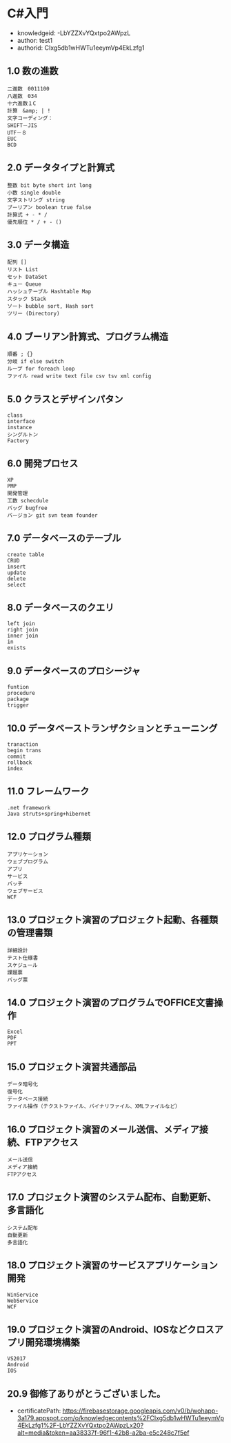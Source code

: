 C#入門
===
* knowledgeid: -LbYZZXvYQxtpo2AWpzL
* author: test1
* authorid: CIxg5db1wHWTu1eeymVp4EkLzfg1

## 1.0 数の進数
```
二進数　0011100
八進数　034
十六進数１C
計算　&amp; | !
文字コーディング：
SHIFT－JIS
UTF－８
EUC
BCD
```
## 2.0 データタイプと計算式
```
整数 bit byte short int long
小数 single double
文字ストリング string
ブーリアン boolean true false
計算式 + - * /
優先順位 * / + - ()
```
## 3.0 データ構造
```
配列 []
リスト List
セット DataSet
キュー Queue
ハッシュテーブル Hashtable Map
スタック Stack
ソート bubble sort, Hash sort
ツリー (Directory)
```
## 4.0 ブーリアン計算式、プログラム構造
```
順番 ; {}
分岐 if else switch
ループ for foreach loop
ファイル read write text file csv tsv xml config
```
## 5.0 クラスとデザインパタン
```
class
interface
instance
シングルトン
Factory
```
## 6.0 開発プロセス
```
XP
PMP
開発管理
工数 schecdule
バッグ bugfree
バージョン git svn team founder
```
## 7.0 データベースのテーブル
```
create table
CRUD
insert
update
delete
select
```
## 8.0 データベースのクエリ
```
left join
right join
inner join
in
exists
```
## 9.0 データベースのプロシージャ
```
funtion 
procedure
package
trigger
```
## 10.0 データベーストランザクションとチューニング
```
tranaction
begin trans
commit
rollback
index
```
## 11.0 フレームワーク
```
.net framework 
Java struts+spring+hibernet
```
## 12.0 プログラム種類
```
アプリケーション
ウェブプログラム
アプリ
サービス
バッチ
ウェブサービス
WCF
```
## 13.0 プロジェクト演習のプロジェクト起動、各種類の管理書類
```
詳細設計
テスト仕様書
スケジュール
課題票
バッグ票
```
## 14.0 プロジェクト演習のプログラムでOFFICE文書操作
```
Excel
PDF
PPT
```
## 15.0 プロジェクト演習共通部品
```
データ暗号化
復号化
データベース接続
ファイル操作（テクストファイル、バイナリファイル、XMLファイルなど）
```
## 16.0 プロジェクト演習のメール送信、メディア接続、FTPアクセス
```
メール送信
メディア接続
FTPアクセス
```
## 17.0 プロジェクト演習のシステム配布、自動更新、多言語化
```
システム配布
自動更新
多言語化
```
## 18.0 プロジェクト演習のサービスアプリケーション開発
```
WinService
WebService
WCF
```
## 19.0 プロジェクト演習のAndroid、IOSなどクロスアプリ開発環境構築
```
VS2017
Android
IOS
```
## 20.9 御修了ありがとうございました。
* certificatePath: https://firebasestorage.googleapis.com/v0/b/wohapp-3a179.appspot.com/o/knowledgecontents%2FCIxg5db1wHWTu1eeymVp4EkLzfg1%2F-LbYZZXvYQxtpo2AWpzLx20?alt=media&token=aa38337f-96f1-42b8-a2ba-e5c248c7f5ef
